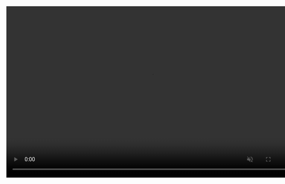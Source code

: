 <video width="760" height="450" controls autoplay muted loop playsinline>
  <source src="pics/glow-fast.mp4" type="video/mp4">
  <source src="pics/glow-fast.ogg" type="video/ogg">
  <source src="pics/glow-fast.mov" type="video/mov">
  <source src="pics/glow-fast.webm" type="video/webm">
  glow
</video>